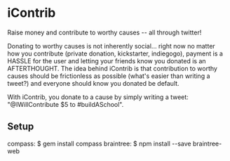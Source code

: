 # iContrib

Raise money and contribute to worthy causes -- all through twitter!

Donating to worthy causes is not inherently social... right now no matter how you contribute (private donation, kickstarter, indiegogo), payment is a HASSLE for the user and letting your friends know you donated is an AFTERTHOUGHT. The idea behind iContrib is that contribution to worthy causes should be frictionless as possible (what's easier than writing a tweet?) and everyone should know you donated be default. 

With iContrib, you donate to a cause by simply writing a tweet: "@IWillContribute $5 to #buildASchool".

## Setup
compass:
    $ gem install compass
braintree:
    $ npm install --save braintree-web

